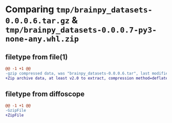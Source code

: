 # Comparing `tmp/brainpy_datasets-0.0.0.6.tar.gz` & `tmp/brainpy_datasets-0.0.0.7-py3-none-any.whl.zip`

## filetype from file(1)

```diff
@@ -1 +1 @@
-gzip compressed data, was "brainpy_datasets-0.0.0.6.tar", last modified: Mon Feb 27 04:51:33 2023, max compression
+Zip archive data, at least v2.0 to extract, compression method=deflate
```

## filetype from diffoscope

```diff
@@ -1 +1 @@
-GzipFile
+ZipFile
```

